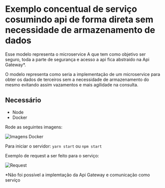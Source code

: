 # Exemplo concentual de serviço cosumindo api de forma direta sem necessidade de armazenamento de dados

Esse modelo representa o microservice A que tem como objetivo ser seguro, toda a parte de segurança e acesso a api fica abstraido na Api Gateway*.

O modelo representa como seria a implementação de um microservice para obter os dados de terceiros sem a necessidade de armazenamento do mesmo evitando assim vazamentos e mais agilidade na consulta.


## Necessário

- Node 
- Docker

Rode as seguintes imagens:

![Imagens Docker]()

Para iniciar o servidor:
```yarn start```
ou
```npm start ```

Exemplo de request a ser feito para o serviço:

![Request]()


*Não foi possível a implemtação da Api Gateway e comunicação como serviço